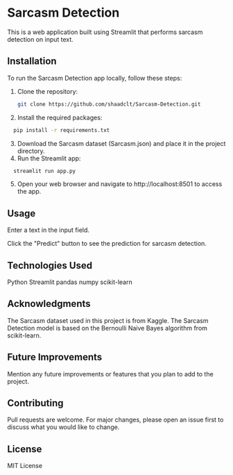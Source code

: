 # Sarcasm Detection

This is a web application built using Streamlit that performs sarcasm detection on input text.

## Installation

To run the Sarcasm Detection app locally, follow these steps:

1. Clone the repository:

   ```bash
   git clone https://github.com/shaadclt/Sarcasm-Detection.git
    ```
    
2. Install the required packages:
  ```bash
    pip install -r requirements.txt
   ```
   
3. Download the Sarcasm dataset (Sarcasm.json) and place it in the project directory.
4. Run the Streamlit app:
  ```bash
    streamlit run app.py
   ```
   
5. Open your web browser and navigate to http://localhost:8501 to access the app.

## Usage
Enter a text in the input field.

Click the "Predict" button to see the prediction for sarcasm detection.

## Technologies Used
Python
Streamlit
pandas
numpy
scikit-learn

## Acknowledgments
The Sarcasm dataset used in this project is from Kaggle.
The Sarcasm Detection model is based on the Bernoulli Naive Bayes algorithm from scikit-learn.

## Future Improvements
Mention any future improvements or features that you plan to add to the project.

## Contributing
Pull requests are welcome. For major changes, please open an issue first to discuss what you would like to change.

## License
MIT License
